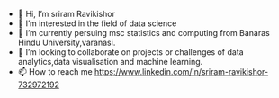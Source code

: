 - 👋 Hi, I’m sriram Ravikishor
- 👀 I’m interested in the field of data science
- 🌱 I’m currently persuing msc statistics and computing from Banaras Hindu University,varanasi.
- 💞️ I’m looking to collaborate on projects or challenges of data analytics,data visualisation and machine learning.
- 📫 How to reach me https://www.linkedin.com/in/sriram-ravikishor-732972192

<!---
kishorsrk99/kishorsrk99 is a ✨ special ✨ repository because its `README.md` (this file) appears on your GitHub profile.
You can click the Preview link to take a look at your changes.
--->
